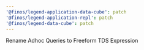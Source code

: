```yaml
---
'@finos/legend-application-data-cube': patch
'@finos/legend-application-repl': patch
'@finos/legend-data-cube': patch
---
```


Rename Adhoc Queries to Freeform TDS Expression
